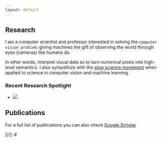 ```yaml
---
layout: default
---
```


## Research <a name="research"></a>
I am a computer scientist and professor interested in solving the `computer vision problem`: giving machines the gift of observing the world through eyes (cameras) like humans do. 

In other words, interpret visual data so to turn numerical pixels into high-level semantics. I also sympathize with the [slow science movement](http://slow-science.org) when applied to science in computer vision and machine learning.

### Recent Research Spotlight
- <a href="projects/structure_via_consensus"><img src="https://iacopomasi.github.io/projects/structure_via_consensus/imgs/teaser.png"></a>

## Publications
For a full list of publications you can also check [Google Scholar](https://scholar.google.com/citations?user=t4zrDEAAAAAJ&hl=en)

[//]: # <script src="https://bibbase.org/show?bib=https://dblp.org/pid/99/8617.bib&jsonp=1"></script>
